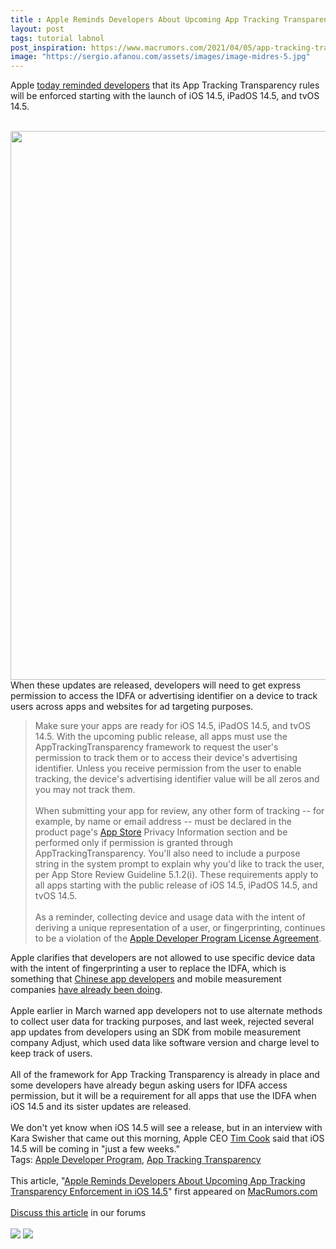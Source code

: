 ```yaml
---
title : Apple Reminds Developers About Upcoming App Tracking Transparency Enforcement in iOS 14.5
layout: post
tags: tutorial labnol
post_inspiration: https://www.macrumors.com/2021/04/05/app-tracking-transparency-developer-reminder/
image: "https://sergio.afanou.com/assets/images/image-midres-5.jpg"
---
```


Apple <a href="https://developer.apple.com/news/?id=8h0btjq7">today reminded developers</a> that its App Tracking Transparency rules will be enforced starting with the launch of iOS 14.5, iPadOS 14.5, and tvOS 14.5.
<br/>

<br/>
<img src="https://images.macrumors.com/article-new/2021/01/nba-tracking-prompt.jpg" alt="" width="1600" height="878" class="aligncenter size-full wp-image-780733" />
<br/>
When these updates are released, developers will need to get express permission to access the IDFA or advertising identifier on a device to track users across apps and websites for ad targeting purposes.<blockquote>Make sure your apps are ready for iOS 14.5, iPadOS 14.5, and tvOS 14.5. With the upcoming public release, all apps must use the AppTrackingTransparency framework to request the user's permission to track them or to access their device's advertising identifier. Unless you receive permission from the user to enable tracking, the device's advertising identifier value will be all zeros and you may not track them.
<br/>

<br/>
When submitting your app for review, any other form of tracking -- for example, by name or email address -- must be declared in the product page's <a href="https://www.macrumors.com/guide/app-store/">App Store</a> Privacy Information section and be performed only if permission is granted through AppTrackingTransparency. You'll also need to include a purpose string in the system prompt to explain why you'd like to track the user, per &zwnj;App Store&zwnj; Review Guideline 5.1.2(i). These requirements apply to all apps starting with the public release of iOS 14.5, iPadOS 14.5, and tvOS 14.5.
<br/>

<br/>
As a reminder, collecting device and usage data with the intent of deriving a unique representation of a user, or fingerprinting, continues to be a violation of the <a href="https://developer.apple.com/terms/">Apple Developer Program License Agreement</a>.</blockquote>Apple clarifies that developers are not allowed to use specific device data with the intent of fingerprinting a user to replace the IDFA, which is something that <a href="https://www.macrumors.com/2021/03/18/app-tracking-transparency-chinese-tech-companies/">Chinese app developers</a> and mobile measurement companies <a href="https://www.macrumors.com/2021/04/01/apple-rejecting-app-updates-tracking-transparency/">have already been doing</a>.
<br/>

<br/>
Apple earlier in March warned app developers not to use alternate methods to collect user data for tracking purposes, and last week, rejected several app updates from developers using an SDK from mobile measurement company Adjust, which used data like software version and charge level to keep track of users.
<br/>

<br/>
All of the framework for App Tracking Transparency is already in place and some developers have already begun asking users for IDFA access permission, but it will be a requirement for all apps that use the IDFA when iOS 14.5 and its sister updates are released.
<br/>

<br/>
We don't yet know when iOS 14.5 will see a release, but in an interview with Kara Swisher that came out this morning, Apple CEO <a href="https://www.macrumors.com/guide/tim-cook/">Tim Cook</a> said that iOS 14.5 will be coming in "just a few weeks."<div class="linkback">Tags: <a href="https://www.macrumors.com/guide/apple-developer-program/">Apple Developer Program</a>, <a href="https://www.macrumors.com/guide/app-tracking-transparency/">App Tracking Transparency</a></div><br/>This article, &quot;<a href="https://www.macrumors.com/2021/04/05/app-tracking-transparency-developer-reminder/">Apple Reminds Developers About Upcoming App Tracking Transparency Enforcement in iOS 14.5</a>&quot; first appeared on <a href="https://www.macrumors.com">MacRumors.com</a><br/><br/><a href="https://forums.macrumors.com/threads/apple-reminds-developers-about-upcoming-app-tracking-transparency-enforcement-in-ios-14-5.2290710/">Discuss this article</a> in our forums<br/><br/><div class="feedflare">
<a href="http://feeds.macrumors.com/~ff/MacRumors-All?a=n8pN0emkq1o:DnGsb4o64To:6W8y8wAjSf4"><img src="http://feeds.feedburner.com/~ff/MacRumors-All?d=6W8y8wAjSf4" border="0"></img></a> <a href="http://feeds.macrumors.com/~ff/MacRumors-All?a=n8pN0emkq1o:DnGsb4o64To:qj6IDK7rITs"><img src="http://feeds.feedburner.com/~ff/MacRumors-All?d=qj6IDK7rITs" border="0"></img></a>
</div><img src="http://feeds.feedburner.com/~r/MacRumors-All/~4/n8pN0emkq1o" height="1" width="1" alt=""/>